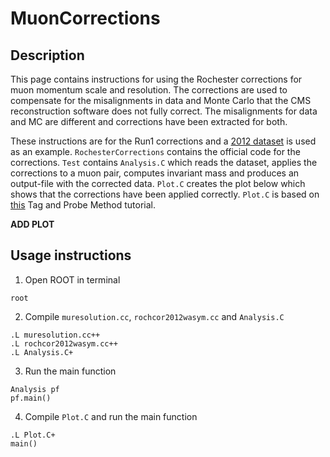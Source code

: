 # MuonCorrections

## Description

This page contains instructions for using the Rochester corrections for muon momentum scale and resolution. The corrections are used to compensate for the misalignments in data and Monte Carlo that the CMS reconstruction software does not fully correct. The misalignments for data and MC are different and corrections have been extracted for both.

These instructions are for the Run1 corrections and a [2012 dataset](http://opendata.cern.ch/record/12341) is used as an example. `RochesterCorrections` contains the official code for the corrections. `Test` contains `Analysis.C` which reads the dataset, applies the corrections to a muon pair, computes invariant mass and produces an output-file with the corrected data. `Plot.C` creates the plot below which shows that the corrections have been applied correctly. `Plot.C` is based on [this](https://cms-opendata-workshop.github.io/workshop-lesson-tagandprobe/index.html) Tag and Probe Method tutorial.

**ADD PLOT**

## Usage instructions
1. Open ROOT in terminal
```
root
```

2. Compile `muresolution.cc`, `rochcor2012wasym.cc` and `Analysis.C`
```
.L muresolution.cc++
.L rochcor2012wasym.cc++
.L Analysis.C+
```

3. Run the main function
```
Analysis pf
pf.main()
```
4. Compile `Plot.C` and run the main function
```
.L Plot.C+
main()
```
